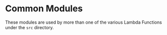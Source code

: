 # Common Modules

These modules are used by more than one of the various Lambda Functions under the `src` directory.
